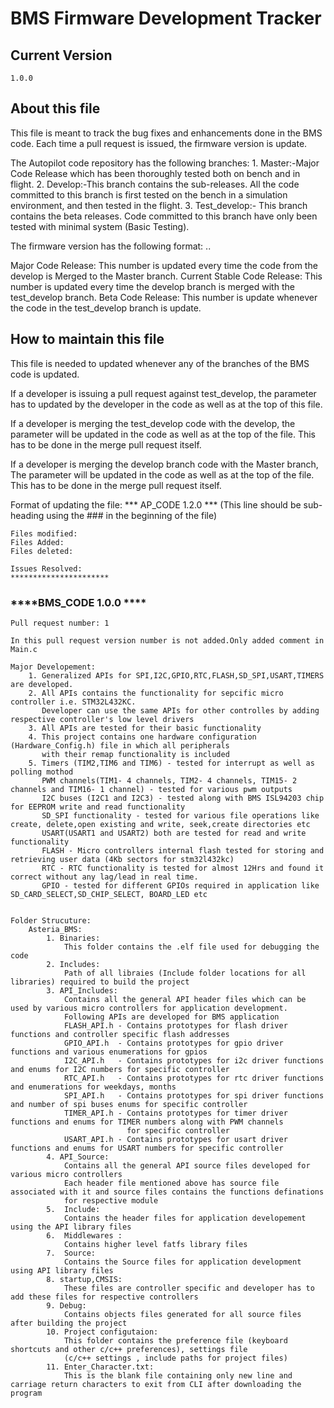 
#                           BMS Firmware Development Tracker
			
##  Current Version
    1.0.0
			
##  About this file
    	
  This file is meant to track the bug fixes and enhancements done in the BMS code. Each time a pull request is issued, 
  the firmware version is update. 
  
  The Autopilot code repository has the following branches:
    1. Master:-Major Code Release which has been thoroughly tested both on bench and in flight.
    2. Develop:-This branch contains the sub-releases. All the code committed to this branch is first tested on the bench in a 
	   simulation environment, and then tested in the flight. 
    3. Test_develop:- This branch contains the beta releases. Code committed to this branch have only been tested with minimal
       system (Basic Testing).
  
  The firmware version has the following format:
  <Major Code Release>.<Current Stable Code Release>.<Beta Code Release>
  
  Major Code Release: This number is updated every time the code from the develop is Merged to the Master branch.
  Current Stable Code Release: This number is updated every time the develop branch is merged with the test_develop branch.
  Beta Code Release: This number is update whenever the code in the test_develop branch is update.
  
##  How to maintain this file
    
  This file is needed to updated whenever any of the branches of the BMS code is updated. 
  
  If a developer is issuing a pull request against test_develop, the <Beta Code Release> parameter has to updated by the developer 
  in the code as well as at the top of this file.
  
  If a developer is merging the test_develop code with the develop, the <Current Stable Code Release> parameter will be updated in 
  the code as well as at the top of the file. This has to be done in the merge pull request itself.
  
  If a developer is merging the develop branch code with the Master branch, The <Major Code Release> parameter will be updated in the 
  code as well as at the top of the file. This has to be done in the merge pull request itself.
  
  Format of updating the file:
    *** AP_CODE  1.2.0 ***   (This line should be sub-heading using the ### in the beginning of the file)
	
    Files modified:
    Files Added:
    Files deleted:
  
    Issues Resolved:
	**********************
	
### ****BMS_CODE  1.0.0  ****
	Pull request number: 1
	
	In this pull request version number is not added.Only added comment in Main.c  
	
    Major Developement:
        1. Generalized APIs for SPI,I2C,GPIO,RTC,FLASH,SD_SPI,USART,TIMERS are developed.
		2. All APIs contains the functionality for sepcific micro controller i.e. STM32L432KC.
		   Developer can use the same APIs for other controlles by adding respective controller's low level drivers 
        3. All APIs are tested for their basic functionality
		4. This project contains one hardware configuration (Hardware_Config.h) file in which all peripherals 
		   with their remap functionality is included
		5. Timers (TIM2,TIM6 and TIM6) - tested for interrupt as well as polling mothod
		   PWM channels(TIM1- 4 channels, TIM2- 4 channels, TIM15- 2 channels and TIM16- 1 channel) - tested for various pwm outputs
		   I2C buses (I2C1 and I2C3) - tested along with BMS ISL94203 chip for EEPROM write and read functionality
		   SD_SPI functionality - tested for various file operations like create, delete,open existing and write, seek,create directories etc
		   USART(USART1 and USART2) both are tested for read and write functionality
		   FLASH - Micro controllers internal flash tested for storing and retrieving user data (4Kb sectors for stm32l432kc)
		   RTC - RTC functionality is tested for almost 12Hrs and found it correct without any lag/lead in real time.
		   GPIO - tested for different GPIOs required in application like SD_CARD_SELECT,SD_CHIP_SELECT, BOARD_LED etc
		   	 
			   		    
	Folder Strucuture: 
		Asteria_BMS:
			1. Binaries:
				This folder contains the .elf file used for debugging the code
			2. Includes:
				Path of all libraies (Include folder locations for all libraries) required to build the project
			3. API_Includes:
				Contains all the general API header files which can be used by various micro controllers for application development.
				Following APIs are developed for BMS application
				FLASH_API.h - Contains prototypes for flash driver functions and controller specific flash addresses
				GPIO_API.h  - Contains prototypes for gpio driver functions and various enumerations for gpios
				I2C_API.h   - Contains prototypes for i2c driver functions and enums for I2C numbers for specific controller
				RTC_API.h	- Contains prototypes for rtc driver functions and enumerations for weekdays, months
				SPI_API.h   - Contains prototypes for spi driver functions and number of spi buses enums for specific controller
				TIMER_API.h - Contains prototypes for timer driver functions and enums for TIMER numbers along with PWM channels
							  for specific controller
				USART_API.h - Contains prototypes for usart driver functions and enums for USART numbers for specific controller
			4. API_Source:
				Contains all the general API source files developed for various micro controllers
				Each header file mentioned above has source file associated with it and source files contains the functions definations
				for respective module
			5. 	Include: 
				Contains the header files for application developement using the API library files
			6.  Middlewares :
				Contains higher level fatfs library files 
			7.  Source:
				Contains the Source files for application development using API library files
			8. startup,CMSIS:
				These files are controller specific and developer has to add these files for respective controllers
			9. Debug:
				Contains objects files generated for all source files after building the project 
			10. Project configutaion:
				This folder contains the preference file (keyboard shortcuts and other c/c++ preferences), settings file
				(c/c++ settings , include paths for project files)	
			11. Enter_Character.txt:
				This is the blank file containing only new line and carriage return characters to exit from CLI after downloading the program
						 
